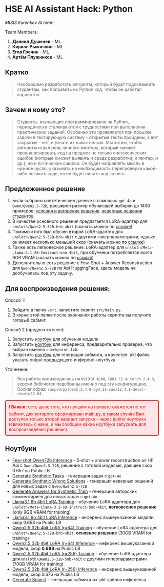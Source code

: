 # HSE AI Assistant Hack: Python

_MISIS Kurenkov AI team_

Team Members:

1. **Даниил Душенев** - ML
2. **Кирилл Рыжичкин** - ML
3. **Егор Гречин** - ML
4. **Артём Плужников** - ML

## Кратко

> Необходимо разработать алгоритм, который будет подсказывать студентам, как поправить их Python код, чтобы он работал корректно.

## Зачем и кому это?

> Студенты, изучающие программирование на Python, периодически сталкиваются с трудностями при выполнении практических заданий. Особенно это проявляется при посылке задачи в тестирующую систему - открытые тесты пройдены, а вот закрытые - нет, и узнать их никак нельзя. Мы хотим, чтобы алгоритм играл роль личного ментора, который сможет проанализировать код на предмет не только синтаксических ошибок (которые сможет выявить и среда разработки, и линтер, и др.), но и логические ошибки. Он будет направлять мысль в нужное русло, указывать на необходимость перепроверки какой-либо логики в коде, но не будет писать код за него.

## Предложенное решение

1. Были собраны синтетические данные с помощью `gpt-4o` и `Qwen/Qwen2.5-72B`, расширен размер обучающей выборки до 1400 примеров: [условия и авторские решения](data/train_generated.csv), [неверные решения студентов](data/NEW_hints_synth_total.pkl)
2. В качестве основного решения предлагается LoRA-адаптер для `unsloth/Qwen2.5-32B-bnb-4bit` (скачать можно по [ссылке](https://huggingface.co/lightsource/final-lora-qwen32b))
3. Помимо этого был обучен второй LoRA-адаптер для `unsloth/Qwen2.5-32B-bnb-4bit` с другими гиперпараметрами, однако он имеет несколько меньший скор (скачать можно по [ссылке](https://huggingface.co/lightsource/qwen32b-4bit-lora-newsynth-newparams-81steps))
4. Также есть легковесное решение: LoRA-адаптер для `unsloth/Meta-Llama-3.1-8B-Instruct-bnb-4bit`, при обучении потребляется всего 9GB VRAM (скачать можно по [ссылке](https://huggingface.co/lightsource/lora-synth-8b-llama))
5. Дополнительно есть решение с Few-Shot + Answer Reconstruction для `Qwen/Qwen2.5-72B` по Api HuggingFace, здесь модель не дообучалась под эту задачу.

## Для воспроизведения решения:

Cпособ 1:

1. Зайдите в папку `/src`, запустите скрипт `src/main.py`.
2. В корне этой папке после окончания работы скрипта вы получите готовый сабмит.

Cпособ 2 (предпочтителен):

1. Запустить [ноутбук](<notebooks/6.%20Qwen2.5%2032b%204bit%20LoRA%20(r%3D64)%20Training.ipynb>) для обучения модели.
2. Запустить [ноутбук](<notebooks/7.%20Qwen2.5%2032b%204bit%20LoRA%20(r%3D64)%20Inference.ipynb>) для инференса, предварительно проверив, что выбран именно `checkpoint-140`.
3. Запустить [ноутбук](notebooks/10.%20Generate%20Submit.ipynb) для генерации сабмита, а качестве .pkl файла указать output предыдущего инференс-ноутбука.

Уточнение:

> Вся работа производилась на `NVIDIA A100`, `CUDA 12.4`, `torch 2.4.0`, версии библиотек подобраны именно под эту конфигурацию. Docker образ: `runpod/pytorch:2.4.0-py3.11-cuda12.4.1-devel-ubuntu22.04`

<div style="border: 2px solid red; padding: 10px; background-color: #ffe6e6; color: red; border-radius: 5px;">
  <strong>❗ Важно:</strong> есть шанс того, что лучшим на привате окажется не тот сабмит, для которого сформирован main.py, в таком случае Вам доступен только второй вариант запуска - через jupiter ноутбуки (свяжитесь с нами, и мы сообщим какие ноутбуки запускать для воспроизведения решения).
</div>

## Ноутбуки

- [Few-shot Qwen72b Inference](notebooks/0.%20Few-shot%20Qwen72b%20Inference.ipynb) - 5-shot + answer reconstruction w/ HF Api с `Qwen/Qwen2.5-72B`, решение с готовой моделью, дающее скор 0.657 на Public LB
- [Generate Synthetic Tasks](notebooks/1.%20Generate%20Synthetic%20Tasks.ipynb) - генерация задач с `gpt-4o`
- [Generate Synthetic Wrong Solutions](notebooks/2.%20Generate%20Synthetic%20Wrong%20Solutions.ipynb) - генерация неверных решений для новых задач с `Qwen/Qwen2.5-72B`
- [Generate Answers for Synthetic Train](notebooks/3.%20Generate%20Answers%20for%20Synthetic%20Train.ipynb) - генерация авторских комментариев для новых задач с `gpt-4o`
- [Llama3.1 8b 4bit LoRA Training](notebooks/4.%20Llama3.1%208b%204bit%20LoRA%20Training.ipynb) - обучение LoRA адаптера для `unsloth/Meta-Llama-3.1-8B-Instruct-bnb-4bit`, **легковесное решение** (only 9GB VRAM for training)
- [Llama3.1 8b 4bit LoRA Inference](notebooks/5.%20Llama3.1%208b%204bit%20LoRA%20Inference.ipynb) - инференс вышеуказанной модели, скор 0.658 на Public LB
- [Qwen2.5 32b 4bit LoRA (r=64) Training](<notebooks/6.%20Qwen2.5%2032b%204bit%20LoRA%20(r%3D64)%20Training.ipynb>) - обучение LoRA адаптера для `unsloth/Qwen2.5-32B-bnb-4bit`, **основное решение** (30GB VRAM for training)
- [Qwen2.5 32b 4bit LoRA (r=64) Inference](<notebooks/7.%20Qwen2.5%2032b%204bit%20LoRA%20(r%3D64)%20Inference.ipynb>) - инференс вышеуказанной модели, скор **0.688** на Public LB
- [Qwen2.5 32b 4bit LoRA (r=256) Training](<notebooks/8.%20Qwen2.5%2032b%204bit%20LoRA%20(r%3D256)%20Training.ipynb>) - обучение LoRA адаптера для `unsloth/Qwen2.5-32B-bnb-4bit` с другими гиперпараметрами (70GB VRAM for training)
- [Qwen2.5 32b 4bit LoRA (r=256) Inference](<notebooks/9.%20Qwen2.5%2032b%204bit%20LoRA%20(r%3D256)%20Inference.ipynb>) - инференс вышеуказанной модели, скор 0.676 на Public LB
- [Generate Submit](notebooks/10.%20Generate%20Submit.ipynb) - генерация сабмита из .pkl файлов инференса
